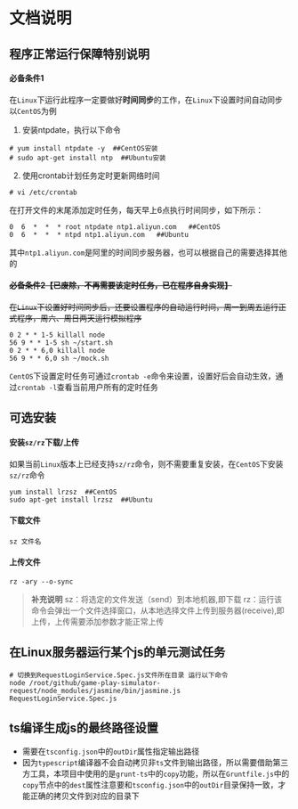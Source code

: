文档说明
========

## 程序正常运行保障特别说明
#### 必备条件1
在`Linux`下运行此程序一定要做好**时间同步**的工作，在`Linux`下设置时间自动同步
以`CentOS`为例
1. 安装ntpdate，执行以下命令
```shell
# yum install ntpdate -y  ##CentOS安装
# sudo apt-get install ntp  ##Ubuntu安装
```
2. 使用crontab计划任务定时更新网络时间
```shell
# vi /etc/crontab
```
在打开文件的末尾添加定时任务，每天早上6点执行时间同步，如下所示：
```shell
0  6  *  *  * root ntpdate ntp1.aliyun.com   ##CentOS
0  6  *  *  * ntpd ntp1.aliyun.com   ##Ubuntu
```
 其中`ntp1.aliyun.com`是阿里的时间同步服务器，也可以根据自己的需要选择其他的

#### ~~必备条件2【已废除，不再需要该定时任务，已在程序自身实现】~~
~~在`Linux`下设置好时间同步后，还要设置程序的自动运行时间，周一到周五运行正式程序，周六、周日两天运行模拟程序~~
```shell
0 2 * * 1-5 killall node
56 9 * * 1-5 sh ~/start.sh
0 2 * * 6,0 killall node
56 9 * * 6,0 sh ~/mock.sh
```
`CentOS`下设置定时任务可通过`crontab -e`命令来设置，设置好后会自动生效，通过`crontab -l`查看当前用户所有的定时任务

## 可选安装
#### 安装`sz/rz`下载/上传
如果当前`Linux`版本上已经支持`sz/rz`命令，则不需要重复安装，在`CentOS`下安装`sz/rz`命令
```shell
yum install lrzsz  ##CentOS
sudo apt-get install lrzsz  ##Ubuntu
```
#### 下载文件

```shell
sz 文件名
```

#### 上传文件

```shell
rz -ary --o-sync
```


> **补充说明**
> sz：将选定的文件发送（send）到本地机器,即下载
> rz：运行该命令会弹出一个文件选择窗口，从本地选择文件上传到服务器(receive),即上传，上传需要添加参数才能正常上传

## 在Linux服务器运行某个js的单元测试任务
```shell
# 切换到RequestLoginService.Spec.js文件所在目录 运行以下命令
node /root/github/game-play-simulator-request/node_modules/jasmine/bin/jasmine.js RequestLoginService.Spec.js
```

## ts编译生成js的最终路径设置
- 需要在`tsconfig.json`中的`outDir`属性指定输出路径
- 因为`typescript`编译器不会自动拷贝非`ts`文件到输出路径，所以需要借助第三方工具，本项目中使用的是`grunt-ts`中的`copy`功能，所以在`Gruntfile.js`中的`copy`节点中的`dest`属性注意要和`tsconfig.json`中的`outDir`目录保持一致，才能正确的拷贝文件到对应的目录下
